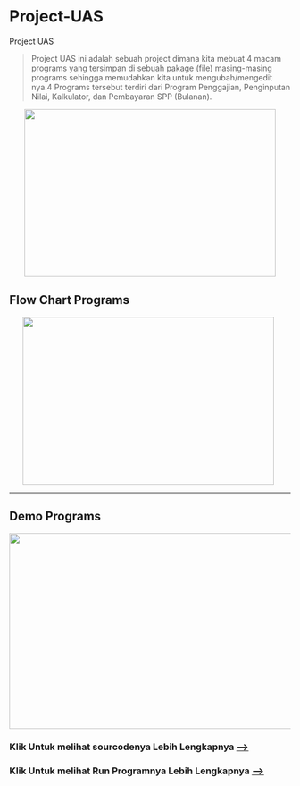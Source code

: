 # Project-UAS

Project UAS
>Project UAS ini adalah sebuah project dimana kita mebuat 4 macam programs yang tersimpan di sebuah pakage (file) masing-masing programs sehingga memudahkan kita untuk mengubah/mengedit nya.4 Programs tersebut terdiri dari Program Penggajian, Penginputan Nilai, Kalkulator, dan Pembayaran SPP (Bulanan).

<p align="center">
<img src="https://github.com/zainurramdhan/Project-UAS/blob/master/img/2.jpg" width="450" height="300" />
</p>

## Flow Chart Programs 
<ol>
   <img src="https://github.com/zainurramdhan/Project-UAS/blob/master/img/flowchart.jpg" width="450" height="300" />
</ol>
<hr/>

## Demo Programs
<img src="https://github.com/zainurramdhan/Project-UAS/blob/master/img/6.jpg" width="650" height="350" />

### Klik Untuk melihat sourcodenya Lebih Lengkapnya [--> ](https://github.com/zainurramdhan/Project-UAS/tree/master/uas)
### Klik Untuk melihat Run Programnya Lebih Lengkapnya [--> ](https://github.com/zainurramdhan/Project-UAS/tree/master/img)
